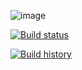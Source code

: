 ![image](https://user-images.githubusercontent.com/21302583/154148398-c3c964e0-b828-4387-a129-6b20071ded02.png)

[![Build status](https://ci.appveyor.com/api/projects/status/gd6lscgmjf3xyo9k?svg=true)](https://ci.appveyor.com/project/Mahadenamuththa/ibmmqsample)

[![Build history](https://buildstats.info/appveyor/chart/Mahadenamuththa/automappersample-sxysn)](https://ci.appveyor.com/project/Mahadenamuththa/automappersample-sxysn/history)

